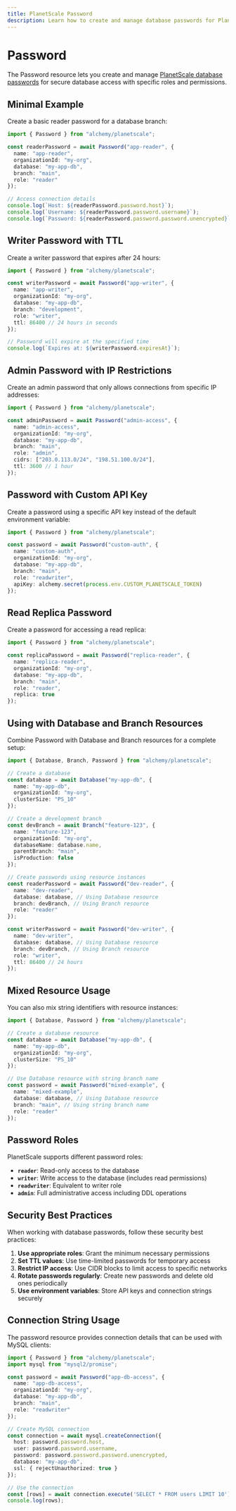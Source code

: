 ```yaml
---
title: PlanetScale Password
description: Learn how to create and manage database passwords for PlanetScale branches using Alchemy.
---
```


# Password

The Password resource lets you create and manage [PlanetScale database passwords](https://planetscale.com/docs/concepts/password) for secure database access with specific roles and permissions.

## Minimal Example

Create a basic reader password for a database branch:

```ts
import { Password } from "alchemy/planetscale";

const readerPassword = await Password("app-reader", {
  name: "app-reader",
  organizationId: "my-org",
  database: "my-app-db",
  branch: "main",
  role: "reader"
});

// Access connection details
console.log(`Host: ${readerPassword.password.host}`);
console.log(`Username: ${readerPassword.password.username}`);
console.log(`Password: ${readerPassword.password.password.unencrypted}`);
```

## Writer Password with TTL

Create a writer password that expires after 24 hours:

```ts
import { Password } from "alchemy/planetscale";

const writerPassword = await Password("app-writer", {
  name: "app-writer",
  organizationId: "my-org",
  database: "my-app-db",
  branch: "development",
  role: "writer",
  ttl: 86400 // 24 hours in seconds
});

// Password will expire at the specified time
console.log(`Expires at: ${writerPassword.expiresAt}`);
```

## Admin Password with IP Restrictions

Create an admin password that only allows connections from specific IP addresses:

```ts
import { Password } from "alchemy/planetscale";

const adminPassword = await Password("admin-access", {
  name: "admin-access",
  organizationId: "my-org",
  database: "my-app-db",
  branch: "main",
  role: "admin",
  cidrs: ["203.0.113.0/24", "198.51.100.0/24"],
  ttl: 3600 // 1 hour
});
```

## Password with Custom API Key

Create a password using a specific API key instead of the default environment variable:

```ts
import { Password } from "alchemy/planetscale";

const password = await Password("custom-auth", {
  name: "custom-auth",
  organizationId: "my-org",
  database: "my-app-db",
  branch: "main",
  role: "readwriter",
  apiKey: alchemy.secret(process.env.CUSTOM_PLANETSCALE_TOKEN)
});
```

## Read Replica Password

Create a password for accessing a read replica:

```ts
import { Password } from "alchemy/planetscale";

const replicaPassword = await Password("replica-reader", {
  name: "replica-reader",
  organizationId: "my-org",
  database: "my-app-db",
  branch: "main",
  role: "reader",
  replica: true
});
```

## Using with Database and Branch Resources

Combine Password with Database and Branch resources for a complete setup:

```ts
import { Database, Branch, Password } from "alchemy/planetscale";

// Create a database
const database = await Database("my-app-db", {
  name: "my-app-db",
  organizationId: "my-org",
  clusterSize: "PS_10"
});

// Create a development branch
const devBranch = await Branch("feature-123", {
  name: "feature-123",
  organizationId: "my-org",
  databaseName: database.name,
  parentBranch: "main",
  isProduction: false
});

// Create passwords using resource instances
const readerPassword = await Password("dev-reader", {
  name: "dev-reader",
  database: database, // Using Database resource
  branch: devBranch, // Using Branch resource
  role: "reader"
});

const writerPassword = await Password("dev-writer", {
  name: "dev-writer",
  database: database, // Using Database resource
  branch: devBranch, // Using Branch resource
  role: "writer",
  ttl: 86400 // 24 hours
});
```

## Mixed Resource Usage

You can also mix string identifiers with resource instances:

```ts
import { Database, Password } from "alchemy/planetscale";

// Create a database resource
const database = await Database("my-app-db", {
  name: "my-app-db",
  organizationId: "my-org",
  clusterSize: "PS_10"
});

// Use Database resource with string branch name
const password = await Password("mixed-example", {
  name: "mixed-example",
  database: database, // Using Database resource
  branch: "main", // Using string branch name
  role: "reader"
});
```

## Password Roles

PlanetScale supports different password roles:

- **`reader`**: Read-only access to the database
- **`writer`**: Write access to the database (includes read permissions)
- **`readwriter`**: Equivalent to writer role
- **`admin`**: Full administrative access including DDL operations

## Security Best Practices

When working with database passwords, follow these security best practices:

1. **Use appropriate roles**: Grant the minimum necessary permissions
2. **Set TTL values**: Use time-limited passwords for temporary access
3. **Restrict IP access**: Use CIDR blocks to limit access to specific networks
4. **Rotate passwords regularly**: Create new passwords and delete old ones periodically
5. **Use environment variables**: Store API keys and connection strings securely

## Connection String Usage

The password resource provides connection details that can be used with MySQL clients:

```ts
import { Password } from "alchemy/planetscale";
import mysql from "mysql2/promise";

const password = await Password("app-db-access", {
  name: "app-db-access",
  organizationId: "my-org",
  database: "my-app-db",
  branch: "main",
  role: "readwriter"
});

// Create MySQL connection
const connection = await mysql.createConnection({
  host: password.password.host,
  user: password.password.username,
  password: password.password.password.unencrypted,
  database: "my-app-db",
  ssl: { rejectUnauthorized: true }
});

// Use the connection
const [rows] = await connection.execute('SELECT * FROM users LIMIT 10');
console.log(rows);
```